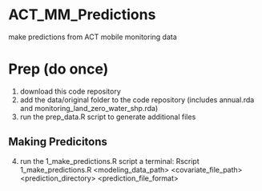 # ACT_MM_Predictions
make predictions from ACT mobile monitoring data

# Prep (do once)
1. download this code repository 
2. add the data/original folder to the code repository (includes annual.rda and monitoring_land_zero_water_shp.rda)
3. run the prep_data.R script to generate additional files

## Making Predicitons
4. run the 1_make_predictions.R script a terminal: Rscript 1_make_predictions.R  <modeling_data_path> <covariate_file_path> <prediction_directory> <prediction_file_format>

